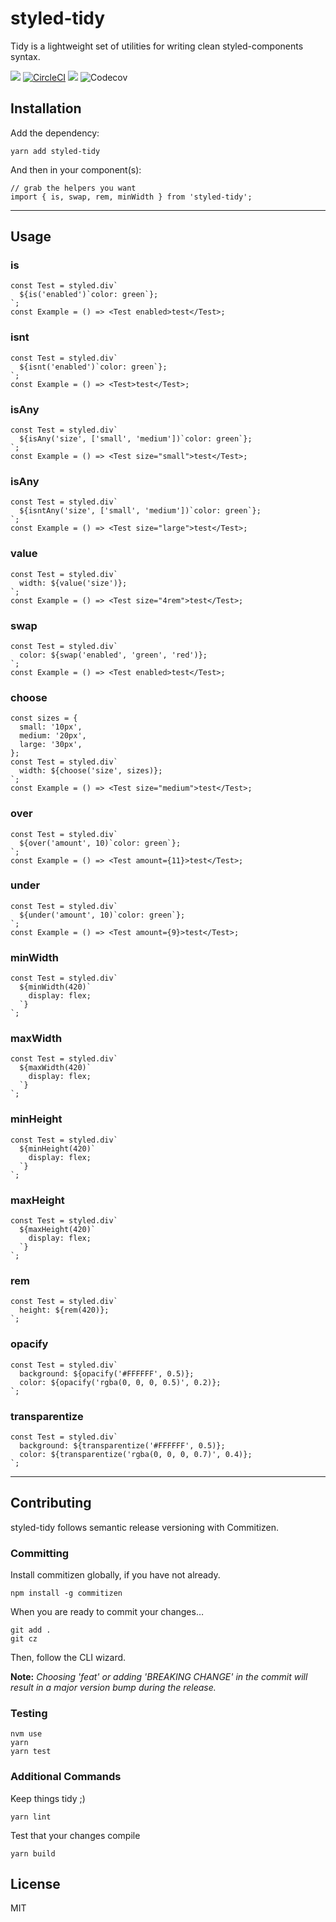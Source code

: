 # styled-tidy
Tidy is a lightweight set of utilities for writing clean styled-components syntax.

![](https://badgen.net/github/release/dw2/styled-tidy) [![CircleCI](https://circleci.com/gh/dw2/styled-tidy.svg?style=svg)](https://circleci.com/gh/dw2/styled-tidy) ![](https://badgen.net/badgesize/gzip/https://unpkg.com/styled-tidy) ![Codecov](https://codecov.io/gh/dw2/styled-tidy/branch/master/graph/badge.svg)

## Installation
Add the dependency:
```
yarn add styled-tidy
```
And then in your component(s):
```
// grab the helpers you want
import { is, swap, rem, minWidth } from 'styled-tidy';
```

---

## Usage

### is
```
const Test = styled.div`
  ${is('enabled')`color: green`};
`;
const Example = () => <Test enabled>test</Test>;
```

### isnt
```
const Test = styled.div`
  ${isnt('enabled')`color: green`};
`;
const Example = () => <Test>test</Test>;
```

### isAny
```
const Test = styled.div`
  ${isAny('size', ['small', 'medium'])`color: green`};
`;
const Example = () => <Test size="small">test</Test>;
```

### isAny
```
const Test = styled.div`
  ${isntAny('size', ['small', 'medium'])`color: green`};
`;
const Example = () => <Test size="large">test</Test>;
```

### value
```
const Test = styled.div`
  width: ${value('size')};
`;
const Example = () => <Test size="4rem">test</Test>;
```

### swap
```
const Test = styled.div`
  color: ${swap('enabled', 'green', 'red')};
`;
const Example = () => <Test enabled>test</Test>;
```

### choose
```
const sizes = {
  small: '10px',
  medium: '20px',
  large: '30px',
};
const Test = styled.div`
  width: ${choose('size', sizes)};
`;
const Example = () => <Test size="medium">test</Test>;
```

### over
```
const Test = styled.div`
  ${over('amount', 10)`color: green`};
`;
const Example = () => <Test amount={11}>test</Test>;
```

### under
```
const Test = styled.div`
  ${under('amount', 10)`color: green`};
`;
const Example = () => <Test amount={9}>test</Test>;
```

### minWidth
```
const Test = styled.div`
  ${minWidth(420)`
    display: flex;
  `}
`;
```

### maxWidth
```
const Test = styled.div`
  ${maxWidth(420)`
    display: flex;
  `}
`;
```

### minHeight
```
const Test = styled.div`
  ${minHeight(420)`
    display: flex;
  `}
`;
```

### maxHeight
```
const Test = styled.div`
  ${maxHeight(420)`
    display: flex;
  `}
`;
```

### rem
```
const Test = styled.div`
  height: ${rem(420)};
`;
```

### opacify
```
const Test = styled.div`
  background: ${opacify('#FFFFFF', 0.5)};
  color: ${opacify('rgba(0, 0, 0, 0.5)', 0.2)};
`;
```

### transparentize
```
const Test = styled.div`
  background: ${transparentize('#FFFFFF', 0.5)};
  color: ${transparentize('rgba(0, 0, 0, 0.7)', 0.4)};
`;
```

---

## Contributing
styled-tidy follows semantic release versioning with Commitizen.

### Committing
Install commitizen globally, if you have not already.
```
npm install -g commitizen
```
When you are ready to commit your changes&hellip;
```
git add .
git cz
```
Then, follow the CLI wizard.

**Note:** *Choosing 'feat' or adding 'BREAKING CHANGE' in the commit will
result in a major version bump during the release.*

### Testing
```
nvm use
yarn
yarn test
```

### Additional Commands
Keep things tidy ;)
```
yarn lint
```

Test that your changes compile
```
yarn build
```

## License
MIT
